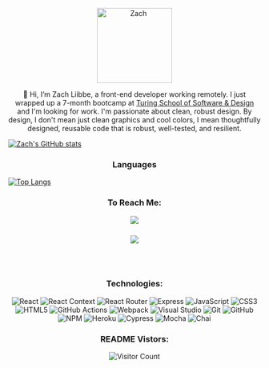 <p align="center">
  <img position="center" src="https://github.com/zliibbe.png" alt="Zach"
  width="150" height="auto" />
 </p>

<p align="center">
👋 Hi, I’m Zach Liibbe, a front-end developer working remotely. I just wrapped up a 7-month bootcamp at <a href="[url](https://turing.edu/)">Turing School of Software & Design</a> and I'm looking for work. I'm passionate about clean, robust design. By design, I don't mean just clean graphics and cool colors, I mean thoughtfully designed, reusable code that is robust, well-tested, and resilient. 
</p>

<p align="center">

[![Zach's GitHub stats](https://github-readme-stats.vercel.app/api?username=zliibbe&hide=stars&show_icons=true&theme=merko&line_height=35)](https://github.com/anuraghazra/github-readme-stats)

</p>


<p display="flex"; justify-content="center">
  <h3 align='center'>Languages</h3>
  <p align='center'>
  
  [![Top Langs](https://github-readme-stats.vercel.app/api/top-langs/?username=zliibbe&theme=merko)](https://github.com/anuraghazra/github-readme-stats)
</p>
 
<p display='flex'; align-contents="center" >
  <h3 align='center'> To Reach Me: </h3>
  <div align='center'>
  <img src="https://img.shields.io/badge/Gmail-445c36?style=for-the-badge=&logo=gmail&logoColor=white" href="mailto: zliibbe@gmail.com" /> <h3></h3>
  <img src="https://img.shields.io/badge/LinkedIn-007?&logo=linkedin&logoColor=white" href="https://www.linkedin.com/in/zachliibbe/">
</p>

<br></br>
<h3 display='flex'; align-contents="center"> Technologies: </h3>

![React](https://img.shields.io/badge/react-%2320232a.svg?style=for-the-badge&logo=react&logoColor=%2361DAFB)
![React Context](https://img.shields.io/badge/react_context-%2320232a.svg?style=for-the-badge&logo=react&logoColor=%2361DAFB)
![React Router](https://img.shields.io/badge/React_Router-CA4245?style=for-the-badge&logo=react-router&logoColor=white)
![Express](https://img.shields.io/badge/Express.js-404D59?style=for-the-badge)
![JavaScript](https://img.shields.io/badge/javascript-%23323330.svg?style=for-the-badge&logo=javascript&logoColor=%23F7DF1E)
![CSS3](https://img.shields.io/badge/css3-%231572B6.svg?style=for-the-badge&logo=css3&logoColor=white)
![HTML5](https://img.shields.io/badge/html5-%23E34F26.svg?style=for-the-badge&logo=html5&logoColor=white)
![GitHub Actions](https://img.shields.io/badge/github%20actions-%232671E5.svg?style=for-the-badge&logo=githubactions&logoColor=white)
![Webpack](https://img.shields.io/badge/webpack-%238DD6F9.svg?style=for-the-badge&logo=webpack&logoColor=black)
![Visual Studio](https://img.shields.io/badge/Visual%20Studio-5C2D91.svg?style=for-the-badge&logo=visual-studio&logoColor=white)
![Git](https://img.shields.io/badge/git-%23F05033.svg?style=for-the-badge&logo=git&logoColor=white)
![GitHub](https://img.shields.io/badge/github-%23121011.svg?style=for-the-badge&logo=github&logoColor=white)
![NPM](https://img.shields.io/badge/NPM-%23000000.svg?style=for-the-badge&logo=npm&logoColor=white)
![Heroku](https://img.shields.io/badge/Heroku-430098?style=for-the-badge&logo=heroku&logoColor=white)
![Cypress](https://img.shields.io/badge/-cypress-%23E5E5E5?style=for-the-badge&logo=cypress&logoColor=058a5e)
![Mocha](https://img.shields.io/badge/-mocha-%238D6748?style=for-the-badge&logo=mocha&logoColor=white)
![Chai](https://img.shields.io/badge/chai-A30701?style=for-the-badge&logo=chai&logoColor=white)



<h3 text-align="center">README Vistors:</h3>

![Visitor Count](https://profile-counter.glitch.me/zliibbe/count.svg)

<!---
zliibbe/zliibbe is a ✨ special ✨ repository because its `README.md` (this file) appears on your GitHub profile.
You can click the Preview link to take a look at your changes.
--->
